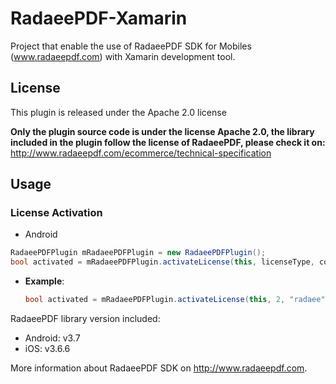 RadaeePDF-Xamarin
=================

Project that enable the use of RadaeePDF SDK for Mobiles (www.radaeepdf.com) with Xamarin development tool.

## License

This plugin is released under the Apache 2.0 license

**Only the plugin source code is under the license Apache 2.0, the library included in the plugin follow the license of RadaeePDF, please check it on:**
http://www.radaeepdf.com/ecommerce/technical-specification   

## Usage

### License Activation

* Android

```C#
RadaeePDFPlugin mRadaeePDFPlugin = new RadaeePDFPlugin();
bool activated = mRadaeePDFPlugin.activateLicense(this, licenseType, company, email, licenseKey);
```

- **Example**:

	```C#
	bool activated = mRadaeePDFPlugin.activateLicense(this, 2, "radaee", "radaee_com@yahoo.cn", "LNJFDN-C89QFX-9ZOU9E-OQ31K2-FADG6Z-XEBCAO");
	```
	
RadaeePDF library version included:
- Android: v3.7
- iOS: v3.6.6

More information about RadaeePDF SDK on http://www.radaeepdf.com.
